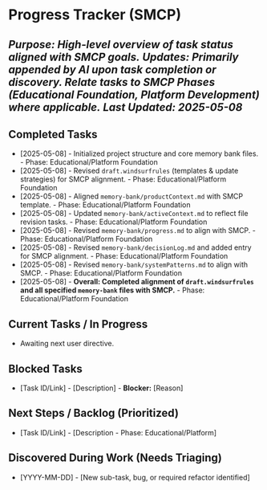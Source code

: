 # Progress Tracker (SMCP)
*Purpose: High-level overview of task status aligned with SMCP goals.*
*Updates: Primarily appended by AI upon task completion or discovery. Relate tasks to SMCP Phases (Educational Foundation, Platform Development) where applicable.*
*Last Updated: 2025-05-08*
---
## Completed Tasks
* [2025-05-08] - Initialized project structure and core memory bank files. - Phase: Educational/Platform Foundation
* [2025-05-08] - Revised `draft.windsurfrules` (templates & update strategies) for SMCP alignment. - Phase: Educational/Platform Foundation
* [2025-05-08] - Aligned `memory-bank/productContext.md` with SMCP template. - Phase: Educational/Platform Foundation
* [2025-05-08] - Updated `memory-bank/activeContext.md` to reflect file revision tasks. - Phase: Educational/Platform Foundation
* [2025-05-08] - Revised `memory-bank/progress.md` to align with SMCP. - Phase: Educational/Platform Foundation
* [2025-05-08] - Revised `memory-bank/decisionLog.md` and added entry for SMCP alignment. - Phase: Educational/Platform Foundation
* [2025-05-08] - Revised `memory-bank/systemPatterns.md` to align with SMCP. - Phase: Educational/Platform Foundation
* [2025-05-08] - **Overall: Completed alignment of `draft.windsurfrules` and all specified `memory-bank` files with SMCP.** - Phase: Educational/Platform Foundation

## Current Tasks / In Progress
* Awaiting next user directive.

## Blocked Tasks
* [Task ID/Link] - [Description] - **Blocker:** [Reason]

## Next Steps / Backlog (Prioritized)
* [Task ID/Link] - [Description - Phase: Educational/Platform]

## Discovered During Work (Needs Triaging)
* [YYYY-MM-DD] - [New sub-task, bug, or required refactor identified]
